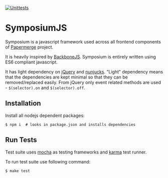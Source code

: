 [![Unittests](https://github.com/papermerge/symposium/actions/workflows/unittests.yml/badge.svg)](https://github.com/papermerge/symposium/actions/workflows/unittests.yml)

# SymposiumJS

Symposium is a javascript framework used across all frontend components of
[Papermerge](www.papermerge.com) project.

It is heavily inspired by [BackboneJS](https://backbonejs.org/).
Symposium is entirely written using ES6 compliant javascript.

It has light dependency on [jQuery](https://jquery.com) and
[nunjucks](https://mozilla.github.io/nunjucks/). "Light" dependency means that
the dependencies are kept minimal so that they can be removed/replaced easily.
From jQuery only event related methods are used - ``$(selector).on`` and
``$(selector).off``.


## Installation

Install all nodejs dependent packages:

    $ npm i  # looks in package.json and installs dependencies


## Run Tests

Test suite uses [mocha](https://mochajs.org/) as testing frameworks and [karma](https://karma-runner.github.io/latest/index.html) test runner.

To run test suite use following command:

    $ make test
